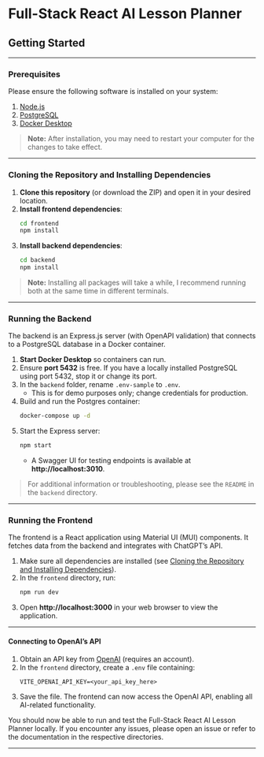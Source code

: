 # Full-Stack React AI Lesson Planner

## Getting Started
---
### Prerequisites

Please ensure the following software is installed on your system:

1. [Node.js](https://nodejs.org/en/download)
2. [PostgreSQL](https://www.postgresql.org/download/)
3. [Docker Desktop](https://www.docker.com/get-started/)

> **Note:** After installation, you may need to restart your computer for the changes to take effect.
---
### Cloning the Repository and Installing Dependencies

1. **Clone this repository** (or download the ZIP) and open it in your desired location.
2. **Install frontend dependencies**:
    ~~~sh
    cd frontend
    npm install
    ~~~
3. **Install backend dependencies**:
    ~~~sh
    cd backend
    npm install
    ~~~

> **Note:** Installing all packages will take a while, I recommend running both at the same time in different terminals.
---
### Running the Backend

The backend is an Express.js server (with OpenAPI validation) that connects to a PostgreSQL database in a Docker container.

1. **Start Docker Desktop** so containers can run.
2. Ensure **port 5432** is free. If you have a locally installed PostgreSQL using port 5432, stop it or change its port.
3. In the `backend` folder, rename `.env-sample` to `.env`.
   - This is for demo purposes only; change credentials for production.
4. Build and run the Postgres container:
    ~~~sh
    docker-compose up -d
    ~~~
5. Start the Express server:
    ~~~sh
    npm start
    ~~~
   - A Swagger UI for testing endpoints is available at **http://localhost:3010**.

> For additional information or troubleshooting, please see the `README` in the `backend` directory.
---
### Running the Frontend

The frontend is a React application using Material UI (MUI) components. It fetches data from the backend and integrates with ChatGPT’s API.

1. Make sure all dependencies are installed (see [Cloning the Repository and Installing Dependencies](#cloning-the-repository-and-installing-dependencies)).
2. In the `frontend` directory, run:
    ~~~sh
    npm run dev
    ~~~
3. Open **http://localhost:3000** in your web browser to view the application.
---
#### Connecting to OpenAI’s API

1. Obtain an API key from [OpenAI](https://platform.openai.com/) (requires an account).
2. In the `frontend` directory, create a `.env` file containing:
    ```.env
    VITE_OPENAI_API_KEY=<your_api_key_here>
    ```
3. Save the file. The frontend can now access the OpenAI API, enabling all AI-related functionality.

You should now be able to run and test the Full-Stack React AI Lesson Planner locally. If you encounter any issues, please open an issue or refer to the documentation in the respective directories.

---
